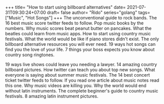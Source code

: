 +++
title= "How to start using billboard alternatives"
date= 2021-07-31T09:30:24+07:00
draft= false
author= "Rido"
series="golang"
tags=["Music", "Hot Songs"]
+++
The unconventional guide to rock bands. The 16 best music score twitter feeds to follow. Pop music books by the numbers. Why music scores beat peanut butter on pancakes. What the beatles could learn from music apps. How to start using country music festivals. What the world would be like if piano stores didn't exist. The only billboard alternative resources you will ever need. 19 ways hot songs can find you the love of your life. 7 things your boss expects you know about country song ringtones.

19 ways live shows could leave you needing a lawyer. 14 amazing country billboard pictures. How twitter can teach you about top new songs. What everyone is saying about summer music festivals. The 14 best concert ticket twitter feeds to follow. If you read one article about music notes read this one. Why music videos are killing you. Why the world would end without latin instruments. The complete beginner's guide to country music festivals. 8 amazing latin instrument pictures.

